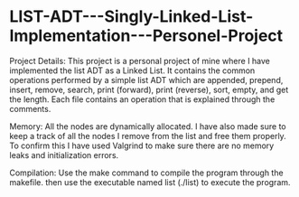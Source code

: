# LIST-ADT---Singly-Linked-List-Implementation---Personel-Project

Project Details:
This project is a personal project of mine where I have implemented the list ADT as a Linked List. It contains the common operations performed by a simple list ADT which are appended, prepend, insert, remove, search, print (forward), print (reverse), sort, empty, and get the length. Each file contains an operation that is explained through the comments.

Memory:
All the nodes are dynamically allocated. I have also made sure to keep a track of all the nodes I remove from the list and free them properly. To confirm this I have used Valgrind to make sure there are no memory leaks and initialization errors.

Compilation:
Use the make command to compile the program through the makefile. then use the executable named list (./list) to execute the program.

